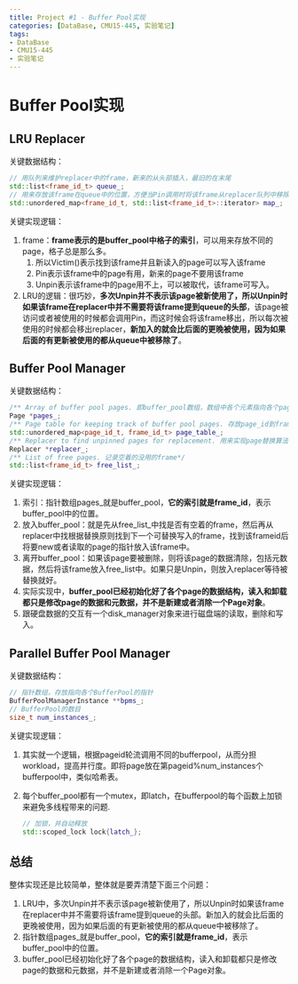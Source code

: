 ```yaml
---
title: Project #1 - Buffer Pool实现
categories: [DataBase, CMU15-445, 实验笔记]
tags:
- DataBase
- CMU15-445
- 实验笔记
---
```


# Buffer Pool实现

## LRU Replacer

关键数据结构：

```c++
// 用队列来维护replacer中的frame，新来的从头部插入，最旧的在末尾
std::list<frame_id_t> queue_;
// 用来存放该frame在queue中的位置，方便当Pin调用时将该frame从replacer队列中移除
std::unordered_map<frame_id_t, std::list<frame_id_t>::iterator> map_;
```

关键实现逻辑：

1. frame：**frame表示的是buffer_pool中格子的索引**，可以用来存放不同的page，格子总是那么多。
   1. 所以Victim()表示找到该frame并且新读入的page可以写入该frame
   2. Pin表示该frame中的page有用，新来的page不要用该frame
   3. Unpin表示该frame中的page用不上，可以被取代，该frame可写入。
2. LRU的逻辑：很巧妙，**多次Unpin并不表示该page被新使用了，所以Unpin时如果该frame在replacer中并不需要将该frame提到queue的头部**，该page被访问或者被使用的时候都会调用Pin，而这时候会将该frame移出，所以每次被使用的时候都会移出replacer，**新加入的就会比后面的更晚被使用，因为如果后面的有更新被使用的都从queue中被移除了**。

## Buffer Pool Manager

关键数据结构：

```c++
/** Array of buffer pool pages. 即buffer_pool数组，数组中各个元素指向各个page。该数组的索引即为frame_id*/
Page *pages_;
/** Page table for keeping track of buffer pool pages. 存放page_id到frame_id的映射*/
std::unordered_map<page_id_t, frame_id_t> page_table_;
/** Replacer to find unpinned pages for replacement. 用来实现page替换算法，上面的LRU是它的子类*/
Replacer *replacer_;
/** List of free pages. 记录空着的没用的frame*/
std::list<frame_id_t> free_list_;
```

关键实现逻辑：

1. 索引：指针数组pages_就是buffer_pool，**它的索引就是frame_id**，表示buffer_pool中的位置。
2. 放入buffer_pool：就是先从free_list_中找是否有空着的frame，然后再从replacer中找根据替换原则找到下一个可替换写入的frame，找到该frameid后将要new或者读取的page的指针放入该frame中。
3. 离开buffer_pool：如果该page要被删除，则将该page的数据清除，包括元数据，然后将该frame放入free_list中。如果只是Unpin，则放入replacer等待被替换就好。
4. 实际实现中，**buffer_pool已经初始化好了各个page的数据结构，读入和卸载都只是修改page的数据和元数据，并不是新建或者消除一个Page对象**。
5. 跟硬盘数据的交互有一个disk_manager对象来进行磁盘端的读取，删除和写入。

## Parallel Buffer Pool Manager

关键数据结构：

```c++
// 指针数组，存放指向各个BufferPool的指针
BufferPoolManagerInstance **bpms_;
// BufferPool的数目
size_t num_instances_;
```

关键实现逻辑：

1. 其实就一个逻辑，根据pageid轮流调用不同的bufferpool，从而分担workload，提高并行度。即将page放在第pageid%num_instances个bufferpool中，类似哈希表。

2. 每个buffer_pool都有一个mutex，即latch，在bufferpool的每个函数上加锁来避免多线程带来的问题.

   ```c++
   // 加锁，并自动释放
   std::scoped_lock lock{latch_};
   ```

## 总结

整体实现还是比较简单，整体就是要弄清楚下面三个问题：

1. LRU中，多次Unpin并不表示该page被新使用了，所以Unpin时如果该frame在replacer中并不需要将该frame提到queue的头部。新加入的就会比后面的更晚被使用，因为如果后面的有更新被使用的都从queue中被移除了。
2. 指针数组pages_就是buffer_pool，**它的索引就是frame_id**，表示buffer_pool中的位置。
3. buffer_pool已经初始化好了各个page的数据结构，读入和卸载都只是修改page的数据和元数据，并不是新建或者消除一个Page对象。